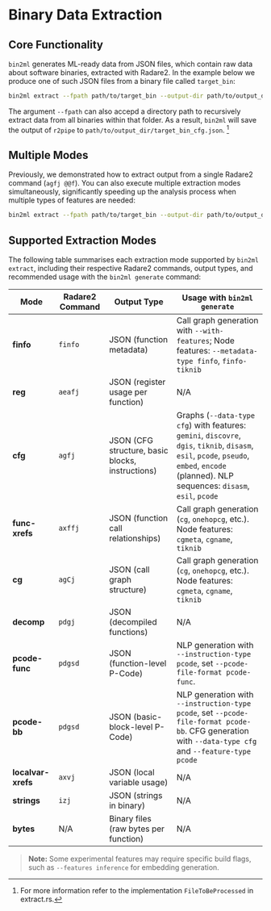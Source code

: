 # Binary Data Extraction
## Core Functionality
`bin2ml` generates ML-ready data from JSON files, which contain raw data about software binaries, extracted with Radare2. In the example below we produce one of such JSON files from a binary file called `target_bin`: 

```bash
bin2ml extract --fpath path/to/target_bin --output-dir path/to/output_dir --modes cfg
``` 

The argument `--fpath` can also accepd a directory path to recursively extract data from all binaries within that folder. As a result, `bin2ml` will save the output of `r2pipe` to `path/to/output_dir/target_bin_cfg.json`. [^extractsource]

[^extractsource]: For more information refer to the implementation `FileToBeProcessed` in extract.rs.

## Multiple Modes
Previously, we demonstrated how to extract output from a single Radare2 command (`agfj @@f`). You can also execute multiple extraction modes simultaneously, significantly speeding up the analysis process when multiple types of features are needed:
```bash
bin2ml extract --fpath path/to/target_bin --output-dir path/to/output_dir --modes cfg decomp strings
```

## Supported Extraction Modes

The following table summarises each extraction mode supported by `bin2ml extract`, including their respective Radare2 commands, output types, and recommended usage with the `bin2ml generate` command:

| Mode             | Radare2 Command      | Output Type       | Usage with `bin2ml generate`                                  |
|------------------|----------------------|------------------|-------------------------------------------------------------|
| **finfo**        | `finfo`            | JSON (function metadata) | Call graph generation with `--with-features`; Node features: `--metadata-type finfo`, `finfo-tiknib` |
| **reg**          | `aeafj`               | JSON (register usage per function) | N/A |
| **cfg**          | `agfj`                | JSON (CFG structure, basic blocks, instructions) | Graphs (`--data-type cfg`) with features: `gemini`, `discovre`, `dgis`, `tiknib`, `disasm`, `esil`, `pcode`, `pseudo`, `embed`, `encode` (planned). NLP sequences: `disasm`, `esil`, `pcode` |
| **func-xrefs**   | `axffj` | JSON (function call relationships) | Call graph generation (`cg`, `onehopcg`, etc.). Node features: `cgmeta`, `cgname`, `tiknib` |
| **cg**           | `agCj`                | JSON (call graph structure) | Call graph generation (`cg`, `onehopcg`, etc.). Node features: `cgmeta`, `cgname`, `tiknib` |
| **decomp**       | `pdgj` | JSON (decompiled functions) | N/A |
| **pcode-func**   | `pdgsd` | JSON (function-level P-Code) | NLP generation with `--instruction-type pcode`, set `--pcode-file-format pcode-func`. |
| **pcode-bb**     | `pdgsd` | JSON (basic-block-level P-Code) | NLP generation with `--instruction-type pcode`, set `--pcode-file-format pcode-bb`. CFG generation with `--data-type cfg` and `--feature-type pcode` |
| **localvar-xrefs** | `axvj` | JSON (local variable usage) | N/A |
| **strings**      | `izj`                 | JSON (strings in binary) | N/A |
| **bytes**        | N/A | Binary files (raw bytes per function) | N/A |

> **Note:** Some experimental features may require specific build flags, such as `--features inference` for embedding generation.

